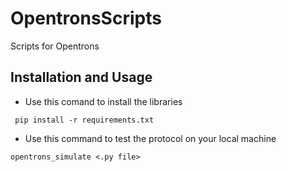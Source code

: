 # OpentronsScripts
Scripts for Opentrons

## Installation and Usage

- Use this comand to install the libraries

``` pip install -r requirements.txt```

- Use this command to test the protocol on your local machine

``` opentrons_simulate <.py file> ```